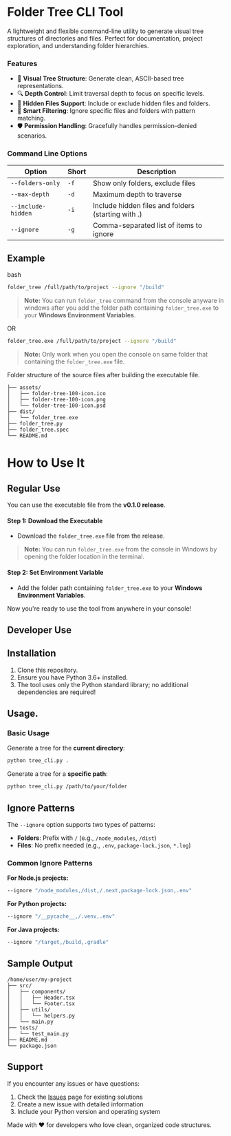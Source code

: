 # Folder Tree CLI Tool

A lightweight and flexible command-line utility to generate visual tree structures of directories and files. Perfect for documentation, project exploration, and understanding folder hierarchies.

### Features

-   🌳 **Visual Tree Structure**: Generate clean, ASCII-based tree representations.
-   🔍 **Depth Control**: Limit traversal depth to focus on specific levels.
-   🙈 **Hidden Files Support**: Include or exclude hidden files and folders.
-   🚫 **Smart Filtering**: Ignore specific files and folders with pattern matching.
-   🛡️ **Permission Handling**: Gracefully handles permission-denied scenarios.

### Command Line Options
|Option|Short|Description|
|--|--|--|
|`--folders-only`|`-f`|Show only folders, exclude files|
|`--max-depth`|`-d`|Maximum depth to traverse|
|`--include-hidden`|`-i`|Include hidden files and folders (starting with .)|
|`--ignore`|`-g`|Comma-separated list of items to ignore|

## Example
bash
```bash
folder_tree /full/path/to/project --ignore "/build"
```
> **Note:**  You can run `folder_tree` command from the console anyware in windows after you add the folder path containing `folder_tree.exe` to your **Windows Environment Variables**.

OR
```bash
folder_tree.exe /full/path/to/project --ignore "/build"
```
> **Note:** Only work when you open the console on same folder that containing the `folder_tree.exe` file.

Folder structure of the source files after building the executable file.
```bsh
├── assets/
│   ├── folder-tree-100-icon.ico
│   ├── folder-tree-100-icon.png
│   └── folder-tree-100-icon.psd
├── dist/
│   └── folder_tree.exe
├── folder_tree.py
├── folder_tree.spec
└── README.md
```

# How to Use It

## Regular Use

You can use the executable file from the **v0.1.0 release**.

#### Step 1: Download the Executable
- Download the `folder_tree.exe` file from the release.

> **Note:** You can run `folder_tree.exe` from the console in Windows by opening the folder location in the terminal.

#### Step 2: Set Environment Variable
- Add the folder path containing `folder_tree.exe` to your **Windows Environment Variables**.

Now you're ready to use the tool from anywhere in your console!

## Developer Use

## Installation

1. Clone this repository.
2. Ensure you have Python 3.6+ installed.
3. The tool uses only the Python standard library; no additional dependencies are required!

## Usage.

### Basic Usage

Generate a tree for the **current directory**:

```bash
python tree_cli.py .
```

Generate a tree for a **specific path**:

```bash
python tree_cli.py /path/to/your/folder
```

## Ignore Patterns

The `--ignore` option supports two types of patterns:

-   **Folders**: Prefix with `/` (e.g., `/node_modules`, `/dist`)
-   **Files**: No prefix needed (e.g., `.env`, `package-lock.json`, `*.log`)

### Common Ignore Patterns

**For Node.js projects:**

```bash
--ignore "/node_modules,/dist,/.next,package-lock.json,.env"
```

**For Python projects:**

```bash
--ignore "/__pycache__,/.venv,.env"
```

**For Java projects:**

```bash
--ignore "/target,/build,.gradle"
```

## Sample Output

```
/home/user/my-project
├── src/
│   ├── components/
│   │   ├── Header.tsx
│   │   └── Footer.tsx
│   ├── utils/
│   │   └── helpers.py
│   └── main.py
├── tests/
│   └── test_main.py
├── README.md
└── package.json
```
## Support

If you encounter any issues or have questions:

1.  Check the [Issues](../../issues) page for existing solutions
2.  Create a new issue with detailed information
3.  Include your Python version and operating system

Made with ❤️ for developers who love clean, organized code structures.